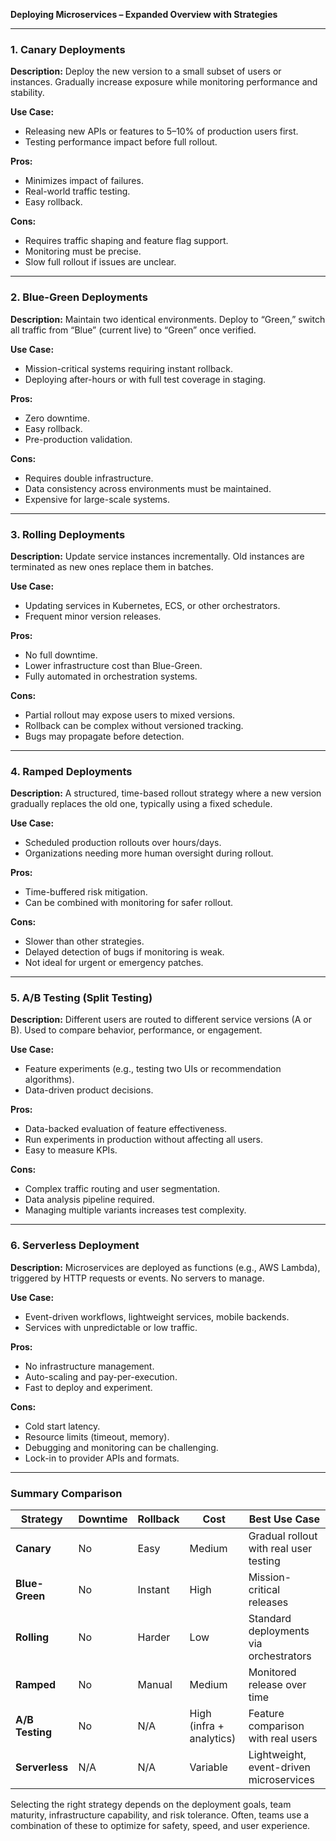 **Deploying Microservices – Expanded Overview with Strategies**

---

### 1. **Canary Deployments**

**Description:**
Deploy the new version to a small subset of users or instances. Gradually increase exposure while monitoring performance and stability.

**Use Case:**

* Releasing new APIs or features to 5–10% of production users first.
* Testing performance impact before full rollout.

**Pros:**

* Minimizes impact of failures.
* Real-world traffic testing.
* Easy rollback.

**Cons:**

* Requires traffic shaping and feature flag support.
* Monitoring must be precise.
* Slow full rollout if issues are unclear.

---

### 2. **Blue-Green Deployments**

**Description:**
Maintain two identical environments. Deploy to “Green,” switch all traffic from “Blue” (current live) to “Green” once verified.

**Use Case:**

* Mission-critical systems requiring instant rollback.
* Deploying after-hours or with full test coverage in staging.

**Pros:**

* Zero downtime.
* Easy rollback.
* Pre-production validation.

**Cons:**

* Requires double infrastructure.
* Data consistency across environments must be maintained.
* Expensive for large-scale systems.

---

### 3. **Rolling Deployments**

**Description:**
Update service instances incrementally. Old instances are terminated as new ones replace them in batches.

**Use Case:**

* Updating services in Kubernetes, ECS, or other orchestrators.
* Frequent minor version releases.

**Pros:**

* No full downtime.
* Lower infrastructure cost than Blue-Green.
* Fully automated in orchestration systems.

**Cons:**

* Partial rollout may expose users to mixed versions.
* Rollback can be complex without versioned tracking.
* Bugs may propagate before detection.

---

### 4. **Ramped Deployments**

**Description:**
A structured, time-based rollout strategy where a new version gradually replaces the old one, typically using a fixed schedule.

**Use Case:**

* Scheduled production rollouts over hours/days.
* Organizations needing more human oversight during rollout.

**Pros:**

* Time-buffered risk mitigation.
* Can be combined with monitoring for safer rollout.

**Cons:**

* Slower than other strategies.
* Delayed detection of bugs if monitoring is weak.
* Not ideal for urgent or emergency patches.

---

### 5. **A/B Testing (Split Testing)**

**Description:**
Different users are routed to different service versions (A or B). Used to compare behavior, performance, or engagement.

**Use Case:**

* Feature experiments (e.g., testing two UIs or recommendation algorithms).
* Data-driven product decisions.

**Pros:**

* Data-backed evaluation of feature effectiveness.
* Run experiments in production without affecting all users.
* Easy to measure KPIs.

**Cons:**

* Complex traffic routing and user segmentation.
* Data analysis pipeline required.
* Managing multiple variants increases test complexity.

---

### 6. **Serverless Deployment**

**Description:**
Microservices are deployed as functions (e.g., AWS Lambda), triggered by HTTP requests or events. No servers to manage.

**Use Case:**

* Event-driven workflows, lightweight services, mobile backends.
* Services with unpredictable or low traffic.

**Pros:**

* No infrastructure management.
* Auto-scaling and pay-per-execution.
* Fast to deploy and experiment.

**Cons:**

* Cold start latency.
* Resource limits (timeout, memory).
* Debugging and monitoring can be challenging.
* Lock-in to provider APIs and formats.

---

### Summary Comparison

| Strategy        | Downtime | Rollback | Cost                     | Best Use Case                           |
| --------------- | -------- | -------- | ------------------------ | --------------------------------------- |
| **Canary**      | No       | Easy     | Medium                   | Gradual rollout with real user testing  |
| **Blue-Green**  | No       | Instant  | High                     | Mission-critical releases               |
| **Rolling**     | No       | Harder   | Low                      | Standard deployments via orchestrators  |
| **Ramped**      | No       | Manual   | Medium                   | Monitored release over time             |
| **A/B Testing** | No       | N/A      | High (infra + analytics) | Feature comparison with real users      |
| **Serverless**  | N/A      | N/A      | Variable                 | Lightweight, event-driven microservices |

Selecting the right strategy depends on the deployment goals, team maturity, infrastructure capability, and risk tolerance. Often, teams use a combination of these to optimize for safety, speed, and user experience.
